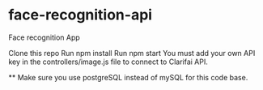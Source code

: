 # face-recognition-api
Face recognition App

Clone this repo
Run npm install
Run npm start
You must add your own API key in the controllers/image.js file to connect to Clarifai API.


** Make sure you use postgreSQL instead of mySQL for this code base.
